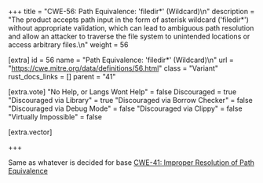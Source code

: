 +++
title = "CWE-56: Path Equivalence: 'filedir*' (Wildcard)\n"
description = "The product accepts path input in the form of asterisk wildcard ('filedir*') without appropriate validation, which can lead to ambiguous path resolution and allow an attacker to traverse the file system to unintended locations or access arbitrary files.\n"
weight = 56

[extra]
id = 56
name = "Path Equivalence: 'filedir*' (Wildcard)\n"
url = "https://cwe.mitre.org/data/definitions/56.html"
class = "Variant"
rust_docs_links = []
parent = "41"

[extra.vote]
"No Help, or Langs Wont Help" = false
Discouraged = true
"Discouraged via Library" = true
"Discouraged via Borrow Checker" = false
"Discouraged via Debug Mode" = false
"Discouraged via Clippy" = false
"Virtually Impossible" = false

[extra.vector]

+++

Same as whatever is decided for base [CWE-41: Improper Resolution of Path Equivalence](/rust-are-we-secure-yet/cwes/cwe-41)